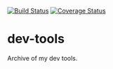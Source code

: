 [![Build Status](https://travis-ci.com/LukasPolon/dev-tools.svg?branch=master)](https://travis-ci.com/LukasPolon/dev-tools) [![Coverage Status](https://coveralls.io/repos/github/LukasPolon/dev-tools/badge.svg?branch=master)](https://coveralls.io/github/LukasPolon/dev-tools?branch=master)

# dev-tools
Archive of my dev tools.

